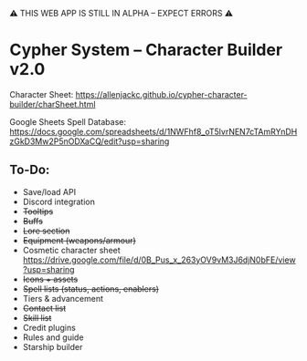 ⚠️ THIS WEB APP IS STILL IN ALPHA – EXPECT ERRORS ⚠️

# Cypher System – Character Builder v2.0
Character Sheet:
https://allenjackc.github.io/cypher-character-builder/charSheet.html

Google Sheets Spell Database:
https://docs.google.com/spreadsheets/d/1NWFhf8_oT5lvrNEN7cTAmRYnDHzGkD3Mw2P5nODXaCQ/edit?usp=sharing

## To-Do:
* Save/load API
* Discord integration
* ~~Tooltips~~
* ~~Buffs~~
* ~~Lore section~~
* ~~Equipment (weapons/armour)~~
* Cosmetic character sheet https://drive.google.com/file/d/0B_Pus_x_263yOV9vM3J6djN0bFE/view?usp=sharing
* ~~Icons + assets~~
* ~~Spell lists (status, actions, enablers)~~
* Tiers & advancement
* ~~Contact list~~
* ~~Skill list~~
* Credit plugins
* Rules and guide
* Starship builder